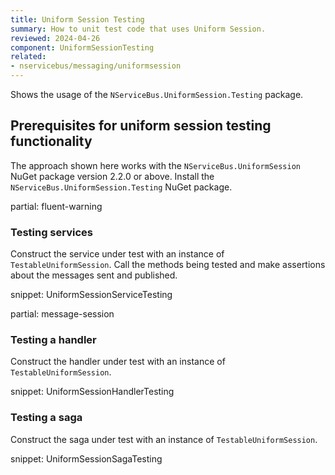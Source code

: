 ```yaml
---
title: Uniform Session Testing
summary: How to unit test code that uses Uniform Session.
reviewed: 2024-04-26
component: UniformSessionTesting
related:
- nservicebus/messaging/uniformsession
---
```


Shows the usage of the `NServiceBus.UniformSession.Testing` package.

## Prerequisites for uniform session testing functionality

The approach shown here works with the `NServiceBus.UniformSession` NuGet package version 2.2.0 or above. Install the `NServiceBus.UniformSession.Testing` NuGet package.

partial: fluent-warning

### Testing services

Construct the service under test with an instance of `TestableUniformSession`. Call the methods being tested and make assertions about the messages sent and published.

snippet: UniformSessionServiceTesting

partial: message-session

### Testing a handler

Construct the handler under test with an instance of `TestableUniformSession`.

snippet: UniformSessionHandlerTesting

### Testing a saga

Construct the saga under test with an instance of `TestableUniformSession`.

snippet: UniformSessionSagaTesting
